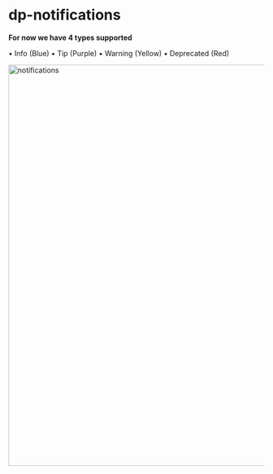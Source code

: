 # dp-notifications

**For now we have 4 types supported**

• Info (Blue)
• Tip (Purple)
• Warning (Yellow)
• Deprecated (Red)

<img width="788" alt="notifications" src="https://github.com/gutenberg-blocks-lab/dp-notifications/assets/1234350/29f8ee99-1d6f-467f-8a06-aa2e3cfd52d2">
